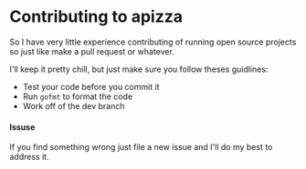 # Contributing to apizza

So I have very little experience contributing of running open source projects so just like make a pull request or whatever.

I'll keep it pretty chill, but just make sure you follow theses guidlines:
- Test your code before you commit it
- Run `gofmt` to format the code
- Work off of the dev branch

#### Issuse
If you find something wrong just file a new issue and I'll do my best to address it.
